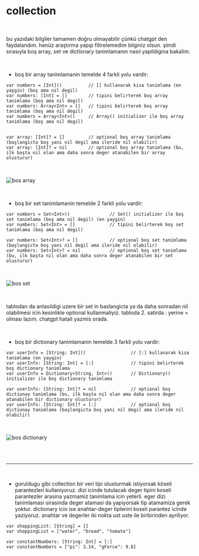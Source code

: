 
# collection

<br/>

bu yazıdaki bilgiler tamamen doğru olmayabilir çünkü chatgpt den faydalandım. henüz araştırma yapıp filtrelemedim bilginiz olsun. şimdi sırasıyla boş array, set ve dictionary tanimlamanın nasıl yapildigina bakalim. 

<br/>

- boş bir array tanimlamanin temelde 4 farkli yolu vardir:

```
var numbers = [Int]()          // [] kullanarak kisa tanimlama (en yaygin) (boş ama nil degil)
var numbers: [Int] = []        // tipini belirterek boş array tanimlama (boş ama nil degil)
var numbers: Array<Int> = []   // tipini belirterek boş array tanimlama (boş ama nil degil)
var numbers = Array<Int>()     // Array() initializer ile boş array tanimlama (boş ama nil degil)


var array: [Int]? = []         // optional boş array tanimlama (başlangicta boş yani nil degil ama ileride nil olabilir)
var array: [Int]? = nil        // optional boş array tanimlama (bu, ilk başta nil olan ama daha sonra deger atanabilen bir array olusturur)

```
<br/>

![bos array](https://github.com/user-attachments/assets/74c0fdf5-b002-4ad4-9731-b8206ea1808b)

<br/>

- boş bir set tanimlamanin temelde 2 farkli yolu vardir:

```
var numbers = Set<Int>()               // Set() initializer ile boş set tanimlama (boş ama nil degil) (en yaygin)
var numbers: Set<Int> = []             // tipini belirterek boş set tanimlama (boş ama nil degil)

var numbers: Set<Int>? = []            // optional boş set tanimlama (başlangicta boş yani nil degil ama ileride nil olabilir)
var numbers: Set<Int>? = nil           // optional boş set tanimlama (bu, ilk başta nil olan ama daha sonra deger atanabilen bir set olusturur)

```
<br/>

![bos set](https://github.com/user-attachments/assets/1485a21d-0c52-4d3d-acd2-4ea6fa97f9c8)

<br/>

tablodan da anlasildigi uzere bir set in baslangicta ya da daha sonradan nil olabilmesi icin kesinlikle optional kullanmaliyiz. tabloda 2. satirda : yerine = olması lazım. chatgpt hatali yazmis orada.

<br/>

- boş bir dictionary tanimlamanin temelde 3 farkli yolu vardir:

```
var userInfo = [String: Int]()                 // [:] kullanarak kisa tanimlama (en yaygin)
var userInfo: [String: Int] = [:]              // tipini belirterek boş dictionary tanimlama
var userInfo = Dictionary<String, Int>()       // Dictionary() initializer ile boş dictionary tanimlama

var userInfo: [String: Int]? = nil             // optional boş dictionay tanimlama (bu, ilk başta nil olan ama daha sonra deger atanabilen bir dictionary olusturur)
var userInfo: [String: Int]? = [:]             // optional boş dictionay tanimlama (başlangicta boş yani nil degil ama ileride nil olabilir)

```

<br/>

![bos dictionary](https://github.com/user-attachments/assets/1767c48b-d8fb-413e-84ed-7ac334d3793b)

<br/>


<br/>

---

<br/>

- goruldugu gibi collection bir veri tipi olusturmak istiyorsak köseli parantezleri kullaniyoruz. dizi icinde tutulacak deger tipini koseli parantezler arasina yazmamiz tanimlama icin yeterli. eger dizi tanimlamasi sirasinda deger atamasi da yapiyorsak tip atamamiza gerek yoktur. dictionary icin ise anahtar-deger tiplerini koseli parantez icinde yaziyoruz. anahtar ve degerler iki nokta ust uste ile birbirinden ayriliyor. 

```
var shoppingList: [String] = []
var shoppingList = ["water", "bread", "tomato"]

var constantNumbers: [String: Int] = [:]
var constantNumbers = ["pi": 3.14, "gForce": 9.8]
```

<br/><br/><br/>

